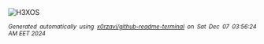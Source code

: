 <div align="justify">
<picture>
    <source media="(prefers-color-scheme: dark)" srcset="https://i.ibb.co/jbqD9nJ/output-gif.gif">
    <source media="(prefers-color-scheme: light)" srcset="https://i.ibb.co/jbqD9nJ/output-gif.gif">
    <img alt="H3XOS" src="https://i.ibb.co/jbqD9nJ/output-gif.gif">
</picture>

<sub><i>Generated automatically using [x0rzavi/github-readme-terminal](https://github.com/x0rzavi/github-readme-terminal) on Sat Dec 07 03:56:24 AM EET 2024</i></sub>
</div>